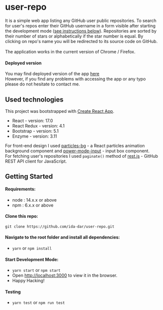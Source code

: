 # user-repo

It is a simple web app listing any GitHub user public repositories. To search for user's repos enter their GitHub username in a form visible after starting the development mode (<a href='#getting-started'>see instructions below</a>). Repositories are sorted by their number of stars or alphabetically if the star number is equal. By clicking on repo's name you will be redirected to its source code on GitHub.
<br><br>
The application works in the current version of Chrome / Firefox.

#### Deployed version
You may find deployed version of the app [here](https://user-repo.herokuapp.com/)
</br>
However, if you find any problems with accessing the app or any typo please do not hesitate to contact me.

## Used technologies

This project was bootstrapped with [Create React App](https://github.com/facebook/create-react-app).

- React - version: 17.0
- React Redux - version: 4.1
- Bootstrap - version: 5.1
- Enzyme - version: 3.11

For front-end design I used [particles-bg](https://github.com/lindelof/particles-bg) - a React particles animation background component and [power-mode-input](https://github.com/lindelof/power-mode-input) - input box component.
<br>
For fetching user's repositories I used `paginate()` method of [rest.js](https://github.com/octokit/rest.js) - GitHub REST API client for JavaScript.

## Getting Started

#### Requirements:
- node : 14.x.x or above 
- npm : 6.x.x or above

#### Clone this repo:
`git clone https://github.com/ida-dar/user-repo.git`

#### Navigate to the root folder and install all dependencies:

- `yarn` or `npm install`

#### Start Development Mode:

- `yarn start` or `npm start`
- Open [http://localhost:3000](http://localhost:3000) to view it in the browser.
- Happy Hacking!

#### Testing

- `yarn test` or `npm run test`
